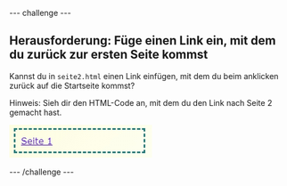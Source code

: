 \--- challenge \---

## Herausforderung: Füge einen Link ein, mit dem du zurück zur ersten Seite kommst

Kannst du in `seite2.html` einen Link einfügen, mit dem du beim anklicken zurück auf die Startseite kommst?

Hinweis: Sieh dir den HTML-Code an, mit dem du den Link nach Seite 2 gemacht hast.

![Screenshot](images/magazine-page1-link.png)

\--- /challenge \---